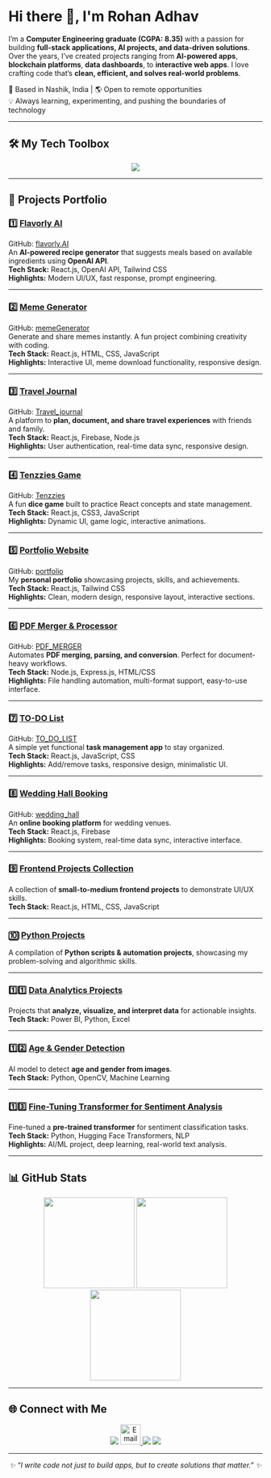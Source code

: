 # Hi there 👋, I'm Rohan Adhav

I’m a **Computer Engineering graduate (CGPA: 8.35)** with a passion for building **full-stack applications, AI projects, and data-driven solutions**.  
Over the years, I’ve created projects ranging from **AI-powered apps**, **blockchain platforms**, **data dashboards**, to **interactive web apps**. I love crafting code that’s **clean, efficient, and solves real-world problems**.

📍 Based in Nashik, India | 🌎 Open to remote opportunities  
💡 Always learning, experimenting, and pushing the boundaries of technology

---

## 🛠 My Tech Toolbox
<p align="center">
<img src="https://skillicons.dev/icons?i=react,nodejs,python,java,cs,html,css,js,bootstrap,tailwind,mongodb,mysql,firebase,git,powershell" />
</p>

---

## 🚀 Projects Portfolio

### 1️⃣ [Flavorly AI](https://flavorly-ai-rohan.vercel.app/)  
GitHub: [flavorly.AI](https://github.com/Rohan-Adhav/flavorly.AI.git)  
An **AI-powered recipe generator** that suggests meals based on available ingredients using **OpenAI API**.  
**Tech Stack:** React.js, OpenAI API, Tailwind CSS  
**Highlights:** Modern UI/UX, fast response, prompt engineering.

---

### 2️⃣ [Meme Generator](https://meme-generator-rohan.vercel.app/)  
GitHub: [memeGenerator](https://github.com/Rohan-Adhav/memeGenerator.git)  
Generate and share memes instantly. A fun project combining creativity with coding.  
**Tech Stack:** React.js, HTML, CSS, JavaScript  
**Highlights:** Interactive UI, meme download functionality, responsive design.

---

### 3️⃣ [Travel Journal](https://travel-journal-rohan.vercel.app/)  
GitHub: [Travel_journal](https://github.com/Rohan-Adhav/Travel_journal.git)  
A platform to **plan, document, and share travel experiences** with friends and family.  
**Tech Stack:** React.js, Firebase, Node.js  
**Highlights:** User authentication, real-time data sync, responsive design.

---

### 4️⃣ [Tenzzies Game](https://tenzzies-rohan.vercel.app/)  
GitHub: [Tenzzies](https://github.com/Rohan-Adhav/Tenzzies.git)  
A fun **dice game** built to practice React concepts and state management.  
**Tech Stack:** React.js, CSS3, JavaScript  
**Highlights:** Dynamic UI, game logic, interactive animations.

---

### 5️⃣ [Portfolio Website](https://rohan-adhav-portfolio.vercel.app/)  
GitHub: [portfolio](https://github.com/Rohan-Adhav/portfolio.git)  
My **personal portfolio** showcasing projects, skills, and achievements.  
**Tech Stack:** React.js, Tailwind CSS  
**Highlights:** Clean, modern design, responsive layout, interactive sections.

---

### 6️⃣ [PDF Merger & Processor](https://pdf-merger-gl7y.onrender.com/)  
GitHub: [PDF_MERGER](https://github.com/Rohan-Adhav/PDF_MERGER)  
Automates **PDF merging, parsing, and conversion**. Perfect for document-heavy workflows.  
**Tech Stack:** Node.js, Express.js, HTML/CSS  
**Highlights:** File handling automation, multi-format support, easy-to-use interface.

---

### 7️⃣ [TO-DO List](https://to-do-list-rohan.vercel.app/)  
GitHub: [TO_DO_LIST](https://github.com/Rohan-Adhav/TO_DO_LIST.git)  
A simple yet functional **task management app** to stay organized.  
**Tech Stack:** React.js, JavaScript, CSS  
**Highlights:** Add/remove tasks, responsive design, minimalistic UI.

---

### 8️⃣ [Wedding Hall Booking](https://to-do-list-rohan.vercel.app/)  
GitHub: [wedding_hall](https://github.com/Rohan-Adhav/wedding_hall.git)  
An **online booking platform** for wedding venues.  
**Tech Stack:** React.js, Firebase  
**Highlights:** Booking system, real-time data sync, interactive interface.

---

### 9️⃣ [Frontend Projects Collection](https://github.com/Rohan-Adhav/Frontend_projects.git)  
A collection of **small-to-medium frontend projects** to demonstrate UI/UX skills.  
**Tech Stack:** React.js, HTML, CSS, JavaScript

---

### 🔟 [Python Projects](https://github.com/Rohan-Adhav/python.git)  
A compilation of **Python scripts & automation projects**, showcasing my problem-solving and algorithmic skills.

---

### 1️⃣1️⃣ [Data Analytics Projects](https://github.com/Rohan-Adhav/Data_analytics_projects.git)  
Projects that **analyze, visualize, and interpret data** for actionable insights.  
**Tech Stack:** Power BI, Python, Excel

---

### 1️⃣2️⃣ [Age & Gender Detection](https://github.com/Rohan-Adhav/age-and-gender-detection.git)  
AI model to detect **age and gender from images**.  
**Tech Stack:** Python, OpenCV, Machine Learning

---

### 1️⃣3️⃣ [Fine-Tuning Transformer for Sentiment Analysis](https://github.com/Rohan-Adhav/Fine-Tuning-a-Pretrained-Transformer-for-sentiment-analysis.git)  
Fine-tuned a **pre-trained transformer** for sentiment classification tasks.  
**Tech Stack:** Python, Hugging Face Transformers, NLP  
**Highlights:** AI/ML project, deep learning, real-world text analysis.

---

## 📊 GitHub Stats
<p align="center">
<img src="https://github-readme-stats.vercel.app/api?username=Rohan-Adhav&show_icons=true&theme=radical" height="180em" />
<img src="https://github-readme-streak-stats.herokuapp.com/?user=Rohan-Adhav&theme=radical" height="180em" />
<img src="https://github-readme-stats.vercel.app/api/top-langs/?username=Rohan-Adhav&layout=compact&theme=radical" height="180em" />
</p>

---

## 🌐 Connect with Me
<p align="center">
<a href="https://www.linkedin.com/in/rohan-adhav-s15111115"><img src="https://skillicons.dev/icons?i=linkedin" /></a>
<a href="https://mail.google.com/mail/?view=cm&to=rohanadhav78@gmail.com" target="_blank">
  <img src="https://skillicons.dev/icons?i=gmail" alt="Email" width="40"/>
</a>
<a href="https://github.com/Rohan-Adhav"><img src="https://skillicons.dev/icons?i=github" /></a>
<a href="https://rohan-adhav-portfolio.vercel.app/"><img src="https://skillicons.dev/icons?i=vercel" /></a>
</p>

---

<p align="center">
<i>✨ “I write code not just to build apps, but to create solutions that matter.” ✨</i>
</p>
